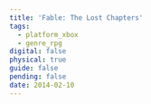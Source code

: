 ```yaml
---
title: 'Fable: The Lost Chapters'
tags:
  - platform_xbox
  - genre_rpg
digital: false
physical: true
guide: false
pending: false
date: 2014-02-10
---
```

